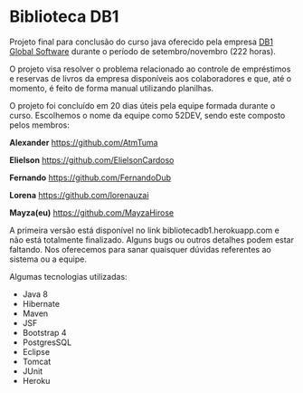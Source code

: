# Biblioteca DB1
Projeto final para conclusão do curso java oferecido pela empresa <a href="http://www.db1.com.br/">DB1 Global Software</a> durante o período de setembro/novembro (222 horas). 

O projeto visa resolver o problema relacionado ao controle de empréstimos e reservas de livros da empresa disponíveis aos colaboradores e que, até o momento, é feito de forma manual utilizando planilhas. 

O projeto foi concluído em 20 dias úteis pela equipe formada durante o curso. Escolhemos o nome da equipe como 52DEV, sendo este composto pelos membros: 

**Alexander** https://github.com/AtmTuma 

**Elielson**  https://github.com/ElielsonCardoso

**Fernando**  https://github.com/FernandoDub

**Lorena**    https://github.com/lorenauzai

**Mayza(eu)** https://github.com/MayzaHirose

A primeira versão está disponível no link bibliotecadb1.herokuapp.com e não está totalmente finalizado. Alguns bugs ou outros detalhes podem estar faltando. Nos oferecemos para sanar quaisquer dúvidas referentes ao sistema ou a equipe. 

Algumas tecnologias utilizadas:

- Java 8
- Hibernate
- Maven
- JSF
- Bootstrap 4
- PostgresSQL
- Eclipse
- Tomcat
- JUnit
- Heroku
